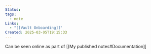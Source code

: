 ```yaml
---
Status: 
tags:
  - note
Links:
  - "[[Vault Onboarding]]"
Created: 2025-03-05T19:15:33
---
```

Can be seen online as part of [[My published notes#Documentation]]